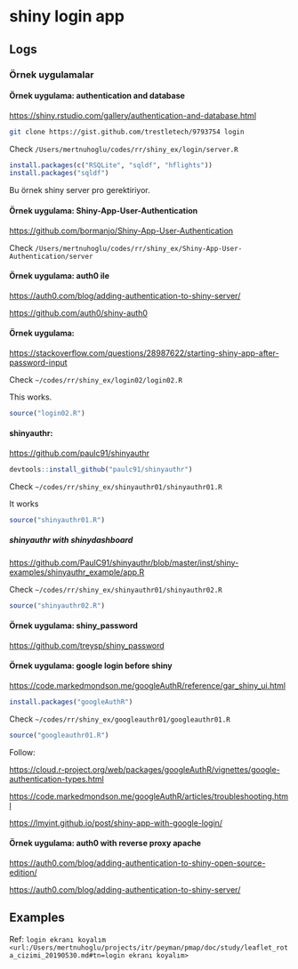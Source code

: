 
# shiny login app

## Logs

### Örnek uygulamalar 

#### Örnek uygulama: authentication and database

https://shiny.rstudio.com/gallery/authentication-and-database.html

``` bash
git clone https://gist.github.com/trestletech/9793754 login
``` 

Check `/Users/mertnuhoglu/codes/rr/shiny_ex/login/server.R`

``` r
install.packages(c("RSQLite", "sqldf", "hflights"))
install.packages("sqldf")
``` 

Bu örnek shiny server pro gerektiriyor. 

#### Örnek uygulama: Shiny-App-User-Authentication

https://github.com/bormanjo/Shiny-App-User-Authentication

Check `/Users/mertnuhoglu/codes/rr/shiny_ex/Shiny-App-User-Authentication/server`

#### Örnek uygulama: auth0 ile

https://auth0.com/blog/adding-authentication-to-shiny-server/

https://github.com/auth0/shiny-auth0

#### Örnek uygulama:

https://stackoverflow.com/questions/28987622/starting-shiny-app-after-password-input

Check `~/codes/rr/shiny_ex/login02/login02.R`

This works.

``` r
source("login02.R")
``` 

#### shinyauthr:

https://github.com/paulc91/shinyauthr

``` r
devtools::install_github("paulc91/shinyauthr")
``` 

Check `~/codes/rr/shiny_ex/shinyauthr01/shinyauthr01.R`

It works

``` r
source("shinyauthr01.R")
``` 

##### shinyauthr with shinydashboard

https://github.com/PaulC91/shinyauthr/blob/master/inst/shiny-examples/shinyauthr_example/app.R

Check `~/codes/rr/shiny_ex/shinyauthr01/shinyauthr02.R`

``` r
source("shinyauthr02.R")
``` 

#### Örnek uygulama: shiny_password

https://github.com/treysp/shiny_password

#### Örnek uygulama: google login before shiny

https://code.markedmondson.me/googleAuthR/reference/gar_shiny_ui.html

``` r
install.packages("googleAuthR")
``` 

Check `~/codes/rr/shiny_ex/googleauthr01/googleauthr01.R`

``` r
source("googleauthr01.R")
``` 

Follow:

https://cloud.r-project.org/web/packages/googleAuthR/vignettes/google-authentication-types.html

https://code.markedmondson.me/googleAuthR/articles/troubleshooting.html

https://lmyint.github.io/post/shiny-app-with-google-login/

#### Örnek uygulama: auth0 with reverse proxy apache

https://auth0.com/blog/adding-authentication-to-shiny-open-source-edition/

https://auth0.com/blog/adding-authentication-to-shiny-server/

## Examples

Ref: `login ekranı koyalım <url:/Users/mertnuhoglu/projects/itr/peyman/pmap/doc/study/leaflet_rota_cizimi_20190530.md#tn=login ekranı koyalım>`


